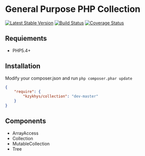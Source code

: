 General Purpose PHP Collection
==============================

[![Latest Stable Version](https://poser.pugx.org/kzykhys/collection/v/stable.png)](https://packagist.org/packages/kzykhys/collection)
[![Build Status](https://travis-ci.org/kzykhys/Collection.png?branch=master)](https://travis-ci.org/kzykhys/Collection)
[![Coverage Status](https://coveralls.io/repos/kzykhys/Collection/badge.png?branch=master)](https://coveralls.io/r/kzykhys/Collection?branch=master)

Requiements
-----------

* PHP5.4+

Installation
------------

Modify your composer.json and run `php composer.phar update`

``` json
{
    "require": {
        "kzykhys/collection": "dev-master"
    }
}
```

Components
----------

* ArrayAccess
* Collection
* MutableCollection
* Tree